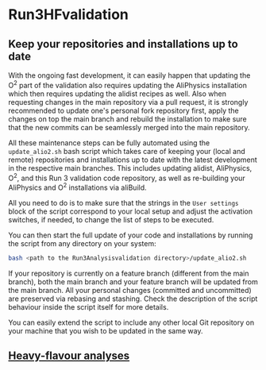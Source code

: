 # Run3HFvalidation

## Keep your repositories and installations up to date

With the ongoing fast development, it can easily happen that updating the O<sup>2</sup> part of the validation
also requires updating the AliPhysics installation which then requires updating the alidist recipes as well.
Also when requesting changes in the main repository via a pull request, it is strongly recommended to update one's personal fork repository first,
apply the changes on top the main branch and rebuild the installation to make sure that the new commits can be seamlessly merged into the main repository.

All these maintenance steps can be fully automated using the `update_alio2.sh` bash script which takes care of keeping your (local and remote) repositories
and installations up to date with the latest development in the respective main branches.
This includes updating alidist, AliPhysics, O<sup>2</sup>, and this Run 3 validation code repository, as well as re-building your AliPhysics and O<sup>2</sup> installations via aliBuild.

All you need to do is to make sure that the strings in the `User settings` block of the script correspond to your local setup and
adjust the activation switches, if needed, to change the list of steps to be executed.

You can then start the full update of your code and installations by running the script from any directory on your system:
```bash
bash <path to the Run3Analysisvalidation directory>/update_alio2.sh
```

If your repository is currently on a feature branch (different from the main branch), both the main branch and your feature branch will be updated from the main branch.
All your personal changes (committed and uncommitted) are preserved via rebasing and stashing.
Check the description of the script behaviour inside the script itself for more details.

You can easily extend the script to include any other local Git repository on your machine that you wish to be updated in the same way.

## [Heavy-flavour analyses](https://github.com/AliceO2Group/Run3Analysisvalidation/tree/master/codeHF)
